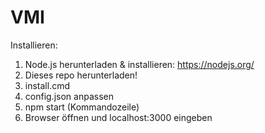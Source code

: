 # VMI

Installieren:

1. Node.js herunterladen & installieren: https://nodejs.org/
2. Dieses repo herunterladen!
3. install.cmd
4. config.json anpassen
5. npm start (Kommandozeile)
6. Browser öffnen und localhost:3000 eingeben

